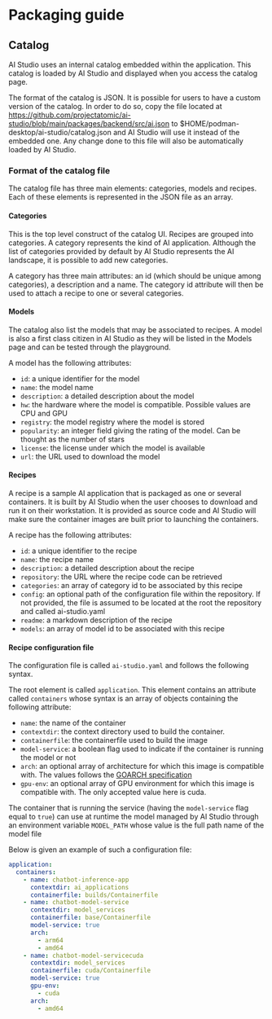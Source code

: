# Packaging guide

## Catalog

AI Studio uses an internal catalog embedded within the application. This catalog is loaded
by AI Studio and displayed when you access the catalog page.

The format of the catalog is JSON. It is possible for users to have a custom version of
the catalog. In order to do so, copy the file located at https://github.com/projectatomic/ai-studio/blob/main/packages/backend/src/ai.json
to $HOME/podman-desktop/ai-studio/catalog.json and AI Studio will use it instead of the embedded one.
Any change done to this file will also be automatically loaded by AI Studio.

### Format of the catalog file

The catalog file has three main elements: categories, models and recipes. Each of these elements is
represented in the JSON file as an array.

#### Categories

This is the top level construct of the catalog UI. Recipes are grouped into categories. A category
represents the kind of AI application. Although the list of categories provided by default by
AI Studio represents the AI landscape, it is possible to add new categories.

A category has three main attributes: an id (which should be unique among categories), a description
and a name. The category id attribute will then be used to attach a recipe to one or several categories.

#### Models

The catalog also list the models that may be associated to recipes. A model is also a first class
citizen in AI Studio as they will be listed in the Models page and can be tested through the playground.

A model has the following attributes:
- ```id```: a unique identifier for the model
- ```name```: the model name
- ```description```: a detailed description about the model
- ```hw```: the hardware where the model is compatible. Possible values are CPU and GPU
- ```registry```: the model registry where the model is stored
- ```popularity```: an integer field giving the rating of the model. Can be thought as the number of stars
- ```license```: the license under which the model is available
- ```url```: the URL used to download the model

#### Recipes

A recipe is a sample AI application that is packaged as one or several containers. It is built by AI Studio when the user chooses to download and run it on their workstation. It is provided as
source code and AI Studio will make sure the container images are built prior to launching the containers.

A recipe has the following attributes:
- ```id```: a unique identifier to the recipe
- ```name```: the recipe name
- ```description```: a detailed description about the recipe
- ```repository```: the URL where the recipe code can be retrieved
- ```categories```: an array of category id to be associated by this recipe
- ```config```: an optional path of the configuration file within the repository. If not provided, the file is assumed to be located at the root the repository and called ai-studio.yaml
- ```readme```: a markdown description of the recipe
- ```models```: an array of model id to be associated with this recipe

#### Recipe configuration file

The configuration file is called ```ai-studio.yaml``` and follows the following syntax.

The root element is called ```application```. This element contains an attribute called ```containers```
whose syntax is an array of objects containing the following attribute:
- ```name```: the name of the container
- ```contextdir```: the context directory used to build the container.
- ```containerfile```: the containerfile used to build the image
- ```model-service```: a boolean flag used to indicate if the container is running the model or not
- ```arch```: an optional array of architecture for which this image is compatible with. The values follows the
[GOARCH specification](https://go.dev/src/go/build/syslist.go)
- ```gpu-env```: an optional array of GPU environment for which this image is compatible with. The only accepted value here is cuda.

The container that is running the service (having the ```model-service``` flag equal to ```true```) can use at runtime
the model managed by AI Studio through an environment variable ```MODEL_PATH``` whose value is the full path name of the
model file

Below is given an example of such a configuration file:
```yaml
application:
  containers:
    - name: chatbot-inference-app
      contextdir: ai_applications
      containerfile: builds/Containerfile
    - name: chatbot-model-service
      contextdir: model_services
      containerfile: base/Containerfile
      model-service: true
      arch:
        - arm64
        - amd64
    - name: chatbot-model-servicecuda
      contextdir: model_services
      containerfile: cuda/Containerfile
      model-service: true 
      gpu-env:
        - cuda
      arch: 
        - amd64
```




